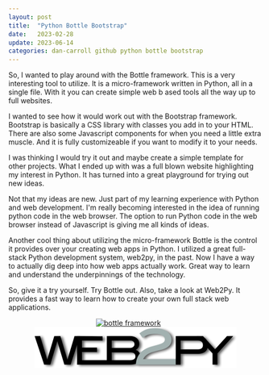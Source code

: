 ```yaml
---
layout: post
title:  "Python Bottle Bootstrap"
date:   2023-02-28
update: 2023-06-14
categories: dan-carroll github python bottle bootstrap
---
```


So, I wanted to play around with the Bottle framework. This is a very interesting tool to utilize. It is a micro-framework written in Python, all in a single file. With it you can create simple web b ased tools all the way up to full websites.

I wanted to see how it would work out with the Bootstrap framework. Bootstrap is basically a CSS library with classes you add in to your HTML. There are also some Javascript components for when you need a little extra muscle. And it is fully customizeable if you want to modify it to your needs.

I was thinking I would try it out and maybe create a simple template for other projects. What I ended up with was a full blown website highlighting my interest in Python. It has turned into a great playground for trying out new ideas.

Not that my ideas are new. Just part of my learning experience with Python and web development. I'm really becoming interested in the idea of running python code in the web browser. The option to run Python code in the web browser instead of Javascript is giving me all kinds of ideas.

Another cool thing about utilizing the micro-framework Bottle is the control it provides over your creating web apps in Python. I utilized a great full-stack Python development system, web2py, in the past. Now I have a way to actually dig deep into how web apps actually work. Great way to learn and understand the underpinnings of the technology.

So, give it a try yourself. Try Bottle out. Also, take a look at Web2Py. It provides a fast way to learn how to create your own full stack web applications.

<p align="center">
<a href="https://bottlepy.org/docs/dev/"><img src="https://bottlepy.org/docs/dev/_static/logo_nav.png" alt="bottle framework" title="Bottle Framework"></a> &nbsp;&nbsp;&nbsp;&nbsp;&nbsp;&nbsp; <a href="http://www.web2py.com/"><img src="/assets/img/web2py.png" alt="web2py framework" title="Web2Py Web Framework"></a>
</p>
